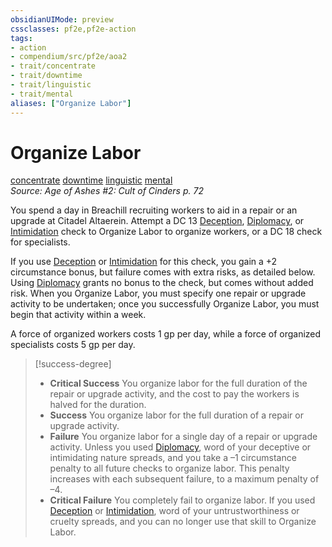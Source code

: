 ```yaml
---
obsidianUIMode: preview
cssclasses: pf2e,pf2e-action
tags:
- action
- compendium/src/pf2e/aoa2
- trait/concentrate
- trait/downtime
- trait/linguistic
- trait/mental
aliases: ["Organize Labor"]
---
```

# Organize Labor
[concentrate](rules/traits/concentrate.md "Concentrate Action & Ability Trait")  [downtime](rules/traits/downtime.md "Downtime Action & Ability Trait")  [linguistic](rules/traits/linguistic.md "Linguistic Effect Trait")  [mental](rules/traits/mental.md "Mental Effect Trait")  
*Source: Age of Ashes #2: Cult of Cinders p. 72*  


You spend a day in Breachill recruiting workers to aid in a repair or an upgrade at Citadel Altaerein. Attempt a DC 13 [Deception](compendium/skills.md#Deception), [Diplomacy](compendium/skills.md#Diplomacy), or [Intimidation](compendium/skills.md#Intimidation) check to Organize Labor to organize workers, or a DC 18 check for specialists.

If you use [Deception](compendium/skills.md#Deception) or [Intimidation](compendium/skills.md#Intimidation) for this check, you gain a +2 circumstance bonus, but failure comes with extra risks, as detailed below. Using [Diplomacy](compendium/skills.md#Diplomacy) grants no bonus to the check, but comes without added risk. When you Organize Labor, you must specify one repair or upgrade activity to be undertaken; once you successfully Organize Labor, you must begin that activity within a week.

A force of organized workers costs 1 gp per day, while a force of organized specialists costs 5 gp per day.

> [!success-degree] 
> - **Critical Success** You organize labor for the full duration of the repair or upgrade activity, and the cost to pay the workers is halved for the duration.
> - **Success** You organize labor for the full duration of a repair or upgrade activity.
> - **Failure** You organize labor for a single day of a repair or upgrade activity. Unless you used [Diplomacy](compendium/skills.md#Diplomacy), word of your deceptive or intimidating nature spreads, and you take a –1 circumstance penalty to all future checks to organize labor. This penalty increases with each subsequent failure, to a maximum penalty of –4.
> - **Critical Failure** You completely fail to organize labor. If you used [Deception](compendium/skills.md#Deception) or [Intimidation](compendium/skills.md#Intimidation), word of your untrustworthiness or cruelty spreads, and you can no longer use that skill to Organize Labor.